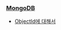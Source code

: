 ### [MongoDB](http://blog.seulgi.kim/search/label/MongoDB)
* [ObjectId에 대해서](http://blog.seulgi.kim/2014/09/mongodb-objectid.html)
